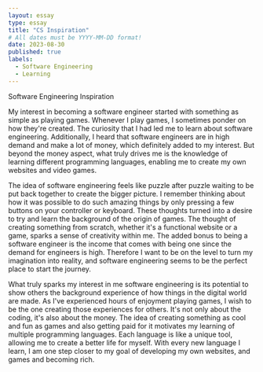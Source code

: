 ```yaml
---
layout: essay
type: essay
title: "CS Inspiration"
# All dates must be YYYY-MM-DD format!
date: 2023-08-30
published: true
labels:
  - Software Engineering
  - Learning
---
```


Software Engineering Inspiration

My interest in becoming a software engineer started with something as simple as playing games. Whenever I play games, I sometimes ponder on how they're created. The curiosity that I had led me to learn about software engineering. Additionally, I heard that software engineers are in high demand and make a lot of money, which definitely added to my interest. But beyond the money aspect, what truly drives me is the knowledge of learning different programming languages, enabling me to create my own websites and video games.

The idea of software engineering feels like puzzle after puzzle waiting to be put back together to create the bigger picture. I remember thinking about how it was possible to do such amazing things by only pressing a few buttons on your controller or keyboard. These thoughts turned into a desire to try and learn the background of the origin of games. The thought of creating something from scratch, whether it's a functional website or a game, sparks a sense of creativity within me. The added bonus to being a software engineer is the income that comes with being one since the demand for engineers is high. Therefore I want to be on the level to turn my imagination into reality, and software engineering seems to be the perfect place to start the journey.

What truly sparks my interest in me software engineering is its potential to show others the background experience of how things in the digital world are made. As I've experienced hours of enjoyment playing games, I wish to be the one creating those experiences for others. It's not only about the coding, it's also about the money. The idea of creating something as cool and fun as games and also getting paid for it motivates my learning of multiple programming languages. Each language is like a unique tool, allowing me to create a better life for myself. With every new language I learn, I am one step closer to my goal of developing my own websites, and games and becoming rich.
